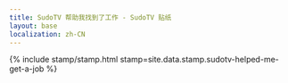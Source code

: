 ```yaml
---
title: SudoTV 帮助我找到了工作 - SudoTV 贴纸
layout: base
localization: zh-CN
---
```


{% include stamp/stamp.html
    stamp=site.data.stamp.sudotv-helped-me-get-a-job
%}